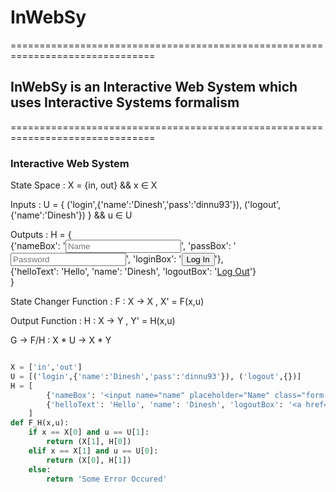 # InWebSy

===============================================================================

## InWebSy is an Interactive Web System which uses Interactive Systems formalism

===============================================================================
### Interactive Web System

State Space : X = {in, out} && x ∈ X

Inputs : U = { ('login',{'name':'Dinesh','pass':'dinnu93'}), ('logout',{'name':'Dinesh'}) } && u ∈ U

Outputs : H = { <br>
                 {'nameBox': '<input name="name" placeholder="Name" class="form-control"/>', 'passBox': '<input type="password" placeholder="Password" name="pass" class="form-control"/>', 'loginBox': '<input type="submit" class="btn btn-primary btn-block" value="Log In">'}, <br>
                {'helloText': 'Hello', 'name': 'Dinesh', 'logoutBox': '<a href="/logout" class="btn btn-primary">Log Out</a>'}<br>
              }

State Changer Function : F : X -> X , X' = F(x,u)

Output Function : H : X -> Y , Y' = H(x,u)

G -> F/H : X * U -> X * Y 


```python

X = ['in','out']
U = [('login',{'name':'Dinesh','pass':'dinnu93'}), ('logout',{})]
H = [
        {'nameBox': '<input name="name" placeholder="Name" class="form-control"/>', 'passBox': '<input type="password" placeholder="Password" name="pass" class="form-control"/>', 'loginBox': '<input type="submit" class="btn btn-primary btn-block" value="Log In">'}, 
        {'helloText': 'Hello', 'name': 'Dinesh', 'logoutBox': '<a href="/logout" class="btn btn-primary">Log Out</a>'}
    ]
def F_H(x,u):
	if x == X[0] and u == U[1]:
		return (X[1], H[0])
	elif x == X[1] and u == U[0]:
		return (X[0], H[1])
	else:
		return 'Some Error Occured'

```